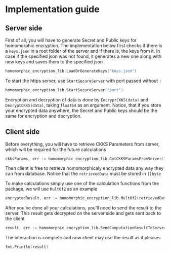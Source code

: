 # Implementation guide

## Server side
First of all, you will have to generate Secret and Public
keys for homomorphic encryption. The implementation below
first checks if there is a `keys.json` in a root folder of
the server and if there is, the keys from it. In case if
the specified json was not found, it generates a new one
along with new keys and saves them to the specified json
``` go
homomorphic_encryption_lib.LoadOrGenerateKeys("keys.json")
```

To start the https server, use `StartSecureServer` with port 
passed without `:`
``` go
homomorphic_encryption_lib.StartSecureServer("port")
```

Encryption and decryption of data is done by `EncryptCKKS(data)` 
and `DecryptCKKS(data)`, taking `float64` as an argument. Notice,
that if you store your encrypted data anywhere, the Secret and Public
keys should be the same for encryption and decryption.

## Client side
Before everything, you will have to retrieve CKKS Parameters
from server, which will be required for the future calculations
``` go
ckksParams, err := homomorphic_encryption_lib.GetCKKSParamsFromServer("https://ip_address:port/get_ckks_params")
```

Then client is free to retrieve homomorphicaly encrypted data
any way they can from database. Notice that the `retrievedData` must be stored 
in `[]byte`


To make calculations simply use one of the calculation functions 
from the package, we will use `MultOf2` as an example
``` go
encryptedResult, err := homomorphic_encryption_lib.MultOf2(retrievedData, retrievedData, ckksParams)
```

After you've done all your calculations, you'll need to send the 
result to the server. This result gets decrypted on the server side 
and gets sent back to the client
``` go
result, err := homomorphic_encryption_lib.SendComputationResultToServer("https://ip_address:port/decrypt_computations", encryptedResult)
```

The interaction is complete and now client may use the result
as it pleases
``` go
fmt.Println(result)
```
